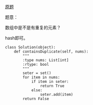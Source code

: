 [原题](https://leetcode.com/problems/contains-duplicate/)

题意：

数组中是不是有重复的元素？

hash即可。

```
class Solution(object):
    def containsDuplicate(self, nums):
        """
        :type nums: List[int]
        :rtype: bool
        """
        seter = set()
        for item in nums:
            if item in seter:
                return True
            else:
                seter.add(item)
        return False
```

